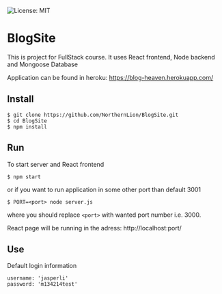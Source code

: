 ![License: MIT](https://img.shields.io/badge/License-MIT-green.svg)
# BlogSite
This is project for FullStack course.
It uses React frontend, Node backend and Mongoose Database

Application can be found in heroku: https://blog-heaven.herokuapp.com/
## Install 
```
$ git clone https://github.com/NorthernLion/BlogSite.git
$ cd BlogSite
$ npm install
```

## Run

To start server and React frontend

```
$ npm start

```

or if you want to run application in some other port than default 3001

```
$ PORT=<port> node server.js
```

where you should replace `<port>` with wanted port number i.e. 3000.

React page will be running in the adress: http://localhost:port/

## Use
Default login information
```
username: 'jasperli'
password: 'm134214test'
```
